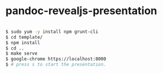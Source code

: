 pandoc-revealjs-presentation
============================


~~~~bash

$ sudo yum -y install npm grunt-cli
$ cd template/ 
$ npm install
$ cd ..
$ make serve
$ google-chrome https://localhost:8000
$ # press s to start the presentation.
~~~~

